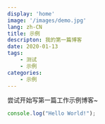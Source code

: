 ```yaml
---
display: 'home'
image: '/images/demo.jpg'
lang: zh-CN
title: 示例
descripton: 我的第一篇博客
date: 2020-01-13
tags:
    - 测试
    - 示例
categories:
    - 示例
---
```


尝试开始写第一篇工作示例博客~

```js
console.log("Hello World!");
```
